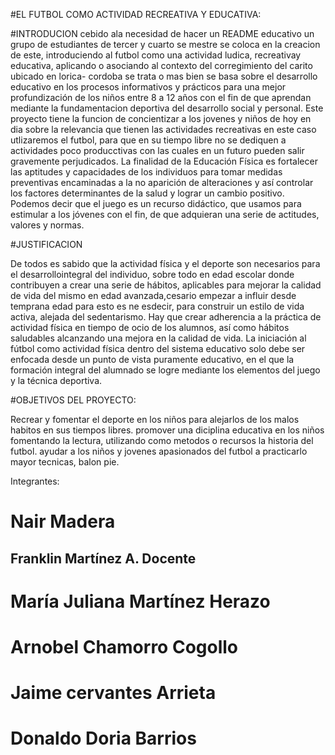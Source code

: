 #EL FUTBOL COMO ACTIVIDAD RECREATIVA Y EDUCATIVA:

#INTRODUCION
cebido ala necesidad de hacer un README educativo un grupo de estudiantes de tercer y cuarto se mestre se coloca en la creacion de este, introduciendo al futbol como una actividad ludica, recreativay educativa, aplicando o asociando al contexto del corregimiento del carito ubicado en lorica- cordoba
se trata o mas bien se basa sobre el desarrollo educativo en los procesos informativos y prácticos para una mejor profundización de los niños entre 8 a 12 años con el  fin de que aprendan mediante la fundamentacion  deportiva del desarrollo social y personal.
Este proyecto tiene la funcion de concientizar a los jovenes y niños de hoy en dia sobre la relevancia que tienen las actividades recreativas en este caso utlizaremos el futbol, para que en su tiempo libre no se dediquen a actividades poco producctivas con las cuales en un futuro pueden salir gravemente perjudicados.
La finalidad de la Educación Física es fortalecer las aptitudes y capacidades de los individuos para tomar medidas preventivas encaminadas a la no aparición de alteraciones y así controlar los factores determinantes de la salud y lograr un cambio positivo.
Podemos decir que el juego es un recurso didáctico, que usamos para estimular a los jóvenes con el fin, de que adquieran una serie de actitudes, valores y normas.

#JUSTIFICACION 

De todos es sabido que la actividad física y el deporte son necesarios para el desarrollointegral del individuo, sobre todo en edad escolar donde contribuyen a crear una serie de hábitos, aplicables para mejorar la calidad de vida del mismo en edad avanzada,cesario empezar a influir desde temprana edad para esto es ne esdecir, para construir un estilo de vida activa, alejada del sedentarismo. Hay que crear adherencia a la práctica de actividad física en tiempo de ocio de los alumnos, así como
hábitos saludables alcanzando una mejora en la calidad de vida. La iniciación al fútbol como actividad física dentro del sistema educativo solo debe ser enfocada desde un punto de vista puramente educativo, en el que la formación integral del alumnado se logre mediante los elementos del juego y la
técnica deportiva.

#OBJETIVOS DEL PROYECTO:

Recrear y fomentar el deporte en los niños para alejarlos de los malos habitos en sus tiempos libres.
promover una diciplina educativa en los niños fomentando la lectura, utilizando como metodos o recursos la historia del futbol.
ayudar a los niños y jovenes apasionados del futbol a practicarlo mayor tecnicas, balon pie.

Integrantes: 
# Nair Madera 
## Franklin Martínez A. Docente
# María Juliana Martínez Herazo
# Arnobel Chamorro Cogollo
# Jaime cervantes Arrieta 
# Donaldo Doria Barrios

